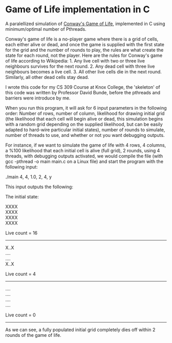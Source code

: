 # Game of Life implementation in C
A paralellized simulation of [Conway's Game of Life](https://en.wikipedia.org/wiki/Conway%27s_Game_of_Life), implemented in C using minimum/optimal number of Pthreads.

Conway's game of life is a no-player game where there is a grid of cells, each either alive or dead, and once the game is supplied with the first state for the grid and the number of rounds to play, the rules are what create the state for each round, not the player. Here are the rules for Conway's game of life according to Wikipedia:
    1. Any live cell with two or three live neighbours survives for the next round.
    2. Any dead cell with three live neighbours becomes a live cell.
    3. All other live cells die in the next round. Similarly, all other dead cells stay dead.

I wrote this code for my CS 309 Course at Knox College, the 'skeleton' of this code was written by Professor David Bunde, before the pthreads and barriers were introduce by me.

When you run this program, it will ask for 6 input parameters in the following order:
Number of rows, number of column, likelihood for drawing initial grid (the likelihood that each cell will begin alive or dead, this simulation begins with a random grid depending on the supplied likelihood, but can be easily adapted to hard-wire particular initial states), number of rounds to simulate, number of threads to use, and whether or not you want debugging outputs.

For instance, if we want to simulate the game of life with 4 rows, 4 columns, a %100 likelihood that each initial cell is alive (full grid), 2 rounds, using 4 threads, with debugging outputs activated, we would compile the file (with gcc -pthread -o main main.c on a Linux file) and start the program with the following input:

./main 4, 4, 1.0, 2, 4, y

This input outputs the following:

The initial state:<br/>

XXXX<br/>
XXXX<br/>
XXXX<br/>
XXXX<br/>

Live count = 16<br/>

-----------------------

X..X<br/>
....<br/>
....<br/>
X..X<br/>

Live count = 4<br/>

-----------------------

....<br/>
....<br/>
....<br/>
....<br/>

Live count = 0<br/>

-----------------------

As we can see, a fully populated initial grid completely dies off within 2 rounds of the game of life.
